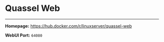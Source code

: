 # Quassel Web

---

**Homepage:** https://hub.docker.com/r/linuxserver/quassel-web

**WebUI Port:** `64080`